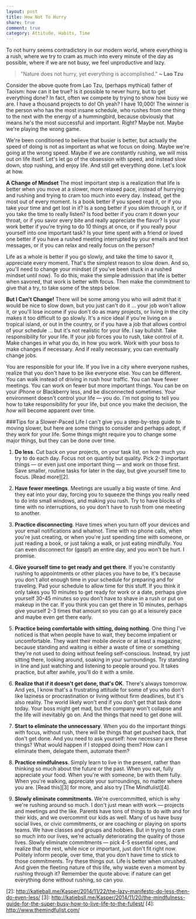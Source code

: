 ```yaml
---
layout: post
title: How Not To Hurry
share: true
comment: true
category: Attitude, Habits, Time
---
```

To not hurry seems contradictory in our modern world, where everything is a rush, where we try to cram as much into every minute of the day as possible, where if we are not busy, we feel unproductive and lazy.

> "Nature does not hurry, yet everything is accomplished." **~ Lao Tzu** 

Consider the above quote from Lao Tzu, (perhaps mythical) father of Taoism: how can it be true? Is it possible to never hurry, but to get everything done? In fact, often we compete by trying to show how busy we are. I have a thousand projects to do! Oh yeah? I have 10,000! The winner is the person who has the most insane schedule, who rushes from one thing to the next with the energy of a hummingbird, because obviously that means he's the most successful and important. Right? Maybe not. Maybe we're playing the wrong game. 

We're been conditioned to believe that busier is better, but actually the speed of doing is not as important as what we focus on doing. Maybe we're going at the wrong speed. Maybe if we are constantly rushing, we will miss out on life itself. Let's let go of the obsession with speed, and instead slow down, stop rushing, and enjoy life. And still get everything done. Let's look at how. 

**A Change of Mindset** 
The most important step is a realization that life is better when you move at a slower, more relaxed pace, instead of hurrying and rushing and trying to cram too much into every day. Instead, get the most out of every moment. Is a book better if you speed read it, or if you take your time and get lost in it? Is a song better if you skim through it, or if you take the time to really listen? Is food better if you cram it down your throat, or if you savor every bite and really appreciate the flavor? Is your work better if you're trying to do 10 things at once, or if you really pour yourself into one important task? Is your time spent with a friend or loved one better if you have a rushed meeting interrupted by your emails and text messages, or if you can relax and really focus on the person? 

Life as a whole is better if you go slowly, and take the time to savor it, appreciate every moment. That's the simplest reason to slow down. And so, you'll need to change your mindset (if you've been stuck in a rushed mindset until now). To do this, make the simple admission that life is better when savored, that work is better with focus. Then make the commitment to give that a try, to take some of the steps below. 

**But I Can't Change!** 
There will be some among you who will admit that it would be nice to slow down, but you just can't do it … your job won't allow it, or you'll lose income if you don't do as many projects, or living in the city makes it too difficult to go slowly. It's a nice ideal if you're living on a tropical island, or out in the country, or if you have a job that allows control of your schedule … but it's not realistic for your life. I say bullshit. Take responsibility for your life. If your job forces you to rush, take control of it. Make changes in what you do, in how you work. Work with your boss to make changes if necessary. And if really necessary, you can eventually change jobs. 

You are responsible for your life. If you live in a city where everyone rushes, realize that you don't have to be like everyone else. You can be different. You can walk instead of driving in rush hour traffic. You can have fewer meetings. You can work on fewer but more important things. You can be on your iPhone or Blackberry less, and be disconnected sometimes. Your environment doesn't control your life — you do. I'm not going to tell you how to take responsibility for your life, but once you make the decision, the _how_ will become apparent over time. 

###Tips for a Slower-Paced Life
I can't give you a step-by-step guide to moving slower, but here are some things to consider and perhaps adopt, if they work for your life. Some things might require you to change some major things, but they can be done over time. 

1. **Do less**. 
Cut back on your projects, on your task list, on how much you try to do each day. Focus not on quantity but quality. Pick 2-3 important things — or even just one important thing — and work on those first. Save smaller, routine tasks for later in the day, but give yourself time to focus. [Read more][2]. 

2. **Have fewer meetings**. 
Meetings are usually a big waste of time. And they eat into your day, forcing you to squeeze the things you really need to do into small windows, and making you rush. Try to have blocks of time with no interruptions, so you don't have to rush from one meeting to another. 

3. **Practice disconnecting**. 
Have times when you turn off your devices and your email notifications and whatnot. Time with no phone calls, when you're just creating, or when you're just spending time with someone, or just reading a book, or just taking a walk, or just eating mindfully. You can even disconnect for (gasp!) an entire day, and you won't be hurt. I promise. 

4. **Give yourself time to get ready and get there**. 
If you're constantly rushing to appointments or other places you have to be, it's because you don't allot enough time in your schedule for preparing and for traveling. Pad your schedule to allow time for this stuff. If you think it only takes you 10 minutes to get ready for work or a date, perhaps give yourself 30-45 minutes so you don't have to shave in a rush or put on makeup in the car. If you think you can get there in 10 minutes, perhaps give yourself 2-3 times that amount so you can go at a leisurely pace and maybe even get there early. 

5. **Practice being comfortable with sitting, doing nothing**. 
One thing I've noticed is that when people have to wait, they become impatient or uncomfortable. They want their mobile device or at least a magazine, because standing and waiting is either a waste of time or something they're not used to doing without feeling self-conscious. Instead, try just sitting there, looking around, soaking in your surroundings. Try standing in line and just watching and listening to people around you. It takes practice, but after awhile, you'll do it with a smile. 

6. **Realize that if it doesn't get done, that's OK**. 
There's always tomorrow. And yes, I know that's a frustrating attitude for some of you who don't like laziness or procrastination or living without firm deadlines, but it's also reality. The world likely won't end if you don't get that task done today. Your boss might get mad, but the company won't collapse and the life will inevitably go on. And the things that need to get done will. 

7. **Start to eliminate the unnecessary**. 
When you do the important things with focus, without rush, there will be things that get pushed back, that don't get done. And you need to ask yourself: how necessary are these things? What would happen if I stopped doing them? How can I eliminate them, delegate them, automate them? 

8. **Practice mindfulness**. 
Simply learn to live in the present, rather than thinking so much about the future or the past. When you eat, fully appreciate your food. When you're with someone, be with them fully. When you're walking, appreciate your surroundings, no matter where you are. [Read this][3] for more, and also try [The Mindfulist][4]. 

9. **Slowly eliminate commitments**. 
We're overcommitted, which is why we're rushing around so much. I don't just mean with work — projects and meetings and the like. Parents have tons of things to do with and for their kids, and we overcommit our kids as well. Many of us have busy social lives, or civic commitments, or are coaching or playing on sports teams. We have classes and groups and hobbies. But in trying to cram so much into our lives, we're actually deteriorating the quality of those lives. Slowly eliminate commitments — pick 4-5 essential ones, and realize that the rest, while nice or important, just don't fit right now. Politely inform people, over time, that you don't have time to stick to those commitments. Try these things out. Life is better when unrushed. And given the fleeting nature of this life, why waste even a moment by rushing through it? Remember the quote above: if nature can get everything done without rushing, so can you. 


[2]: http://katieball.me/Kasper/2014/11/22/the-lazy-manifesto-do-less-then-do-even-less/ [3]: http://katiebsll.me/Kasper/2014/11/20/the-mindfulness-guide-for-the-super-busy-how-to-live-life-to-the-fullest/ [4]: http://www.themindfulist.com/
